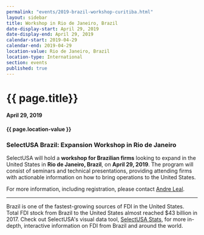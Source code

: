 ```yaml
---
permalink: "events/2019-brazil-workshop-curitiba.html"
layout: sidebar
title: Workshop in Rio de Janeiro, Brazil
date-display-start: April 29, 2019
date-display-end: April 29, 2019
calendar-start: 2019-04-29
calendar-end: 2019-04-29
location-value: Rio de Janeiro, Brazil
location-type: International
section: events
published: true
---
```


# {{ page.title}}

#### April 29, 2019

#### {{ page.location-value }}

### SelectUSA Brazil: Expansion Workshop in Rio de Janeiro

SelectUSA will hold a **workshop for Brazilian firms** looking to expand in the United States in **Rio de Janeiro, Brazil**, on **April 29, 2019**. The program will consist of seminars and technical presentations, providing attending firms with actionable information on how to bring operations to the United States.

For more information, including registration, please contact [Andre Leal](mailto:andre.leal@trade.gov?Subject=Rio%20de%20Janeiro%20workshop).

---

Brazil is one of the fastest-growing sources of FDI in the United States. Total FDI stock from Brazil to the United States almost reached $43 billion in 2017. Check out SelectUSA's visual data tool, [SelectUSA Stats](https://www.selectusa.gov/selectusa-stats), for more in-depth, interactive information on FDI from Brazil and around the world.

